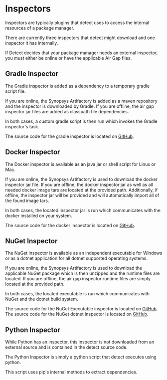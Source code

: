 # Inspectors

Inspectors are typically plugins that detect uses to access the internal resources of a package manager.

There are currently three inspectors that detect might download and one inspector it has internally. 
  
If Detect decides that your package manager needs an external inspector, you must either be online or have the applicable Air Gap files. 

## Gradle Inspector

The Gradle inspector is added as a dependency to a temporary gradle script file. 

If you are online, the Synopsys Artifactory is added as a maven repository and the inspector is downloaded by Gradle.
If you are offline, the air gap inspector jar files are added as classpath file dependencies.

In both cases, a custom gradle script is then run which invokes the Gradle inspector's task.  

The source code for the gradle inspector is located on [GitHub](https://github.com/blackducksoftware/integration-gradle-inspector).

## Docker Inspector

The Docker inspector is available as an java jar or shell script for Linux or Mac. 

If you are online, the Synopsys Artifactory is used to download the docker inspector jar file. 
If you are offline, the docker inspector jar as well as all needed docker image tars are located at the provided path.
Additionally, if offline, the inspector jar will be provided and will automatically import all of the found image tars.  

In both cases, the located inspector jar is run which communicates with the docker installed on your system.

The source code for the docker inspector is located on [GitHub](https://github.com/blackducksoftware/blackduck-docker-inspector).

## NuGet Inspector

The NuGet inspector is available as an independent executable for Windows or as a dotnet application for all dotnet supported operating systems. 

If you are online, the Synopsys Artifactory is used to download the applicable NuGet package which is then unzipped and the runtime files are located.
If you are offline, the air gap inspector runtime files are simply located at the provided path.

In both cases, the located executable is run which communicates with NuGet and the dotnet build system. 

The source code for the NuGet Executable inspector is located on [GitHub](https://github.com/blackducksoftware/integration-nuget-inspector).
The source code for the NuGet dotnet inspector is located on [GitHub](https://github.com/blackducksoftware/blackduck-nuget-inspector).

## Python Inspector

While Python has an inspector, this inspector is not downloaded from an external source and is contained in the detect source code.

The Python Inspector is simply a python script that detect executes using python. 

This script uses pip's internal methods to extract dependencies.